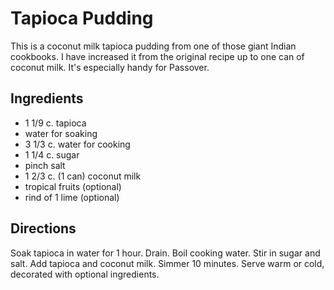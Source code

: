 # Tapioca Pudding

This is a coconut milk tapioca pudding from one of those giant Indian cookbooks.  I have increased it from the original recipe up to one can of coconut milk.  It's especially handy for Passover.

## Ingredients

* 1 1/9 c. tapioca
* water for soaking
* 3 1/3 c. water for cooking
* 1 1/4 c. sugar
* pinch salt
* 1 2/3 c. (1 can) coconut milk
* tropical fruits (optional)
* rind of 1 lime (optional)

## Directions

Soak tapioca in water for 1 hour.  Drain.  Boil cooking water.  Stir in sugar and salt.  Add tapioca and coconut milk.  Simmer 10 minutes.  Serve warm or cold, decorated with optional ingredients.
